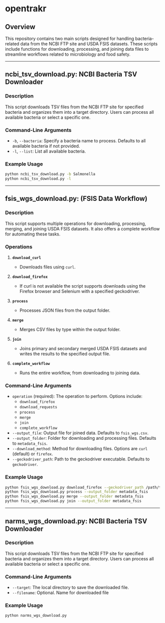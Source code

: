 # opentrakr

## Overview
This repository contains two main scripts designed for handling bacteria-related data from the NCBI FTP site and USDA FSIS datasets. These scripts include functions for downloading, processing, and joining data files to streamline workflows related to microbiology and food safety.

---

## ncbi_tsv_download.py: NCBI Bacteria TSV Downloader

### Description
This script downloads TSV files from the NCBI FTP site for specified bacteria and organizes them into a target directory. Users can process all available bacteria or select a specific one.

### Command-Line Arguments
- `-b`, `--bacteria`: Specify a bacteria name to process. Defaults to all available bacteria if not provided.
- `-l`, `--list`: List all available bacteria.

### Example Usage
```bash
python ncbi_tsv_download.py -b Salmonella
python ncbi_tsv_download.py -l
```

---

## fsis_wgs_download.py: (FSIS Data Workflow)

### Description
This script supports multiple operations for downloading, processing, merging, and joining USDA FSIS datasets. It also offers a complete workflow for automating these tasks.

### Operations

1. **`download_curl`**
   - Downloads files using `curl`.

2. **`download_firefox`**
   - If curl is not available the script supports downloads using the Firefox browser and Selenium with a specified geckodriver.

3. **`process`**
   - Processes JSON files from the output folder.

4. **`merge`**
   - Merges CSV files by type within the output folder.

5. **`join`**
   - Joins primary and secondary merged USDA FSIS datasets and writes the results to the specified output file.

6. **`complete_workflow`**
   - Runs the entire workflow, from downloading to joining data.

### Command-Line Arguments
- `operation` (required): The operation to perform. Options include:
  - `download_firefox`
  - `download_requests`
  - `process`
  - `merge`
  - `join`
  - `complete_workflow`
- `--output_file`: Output file for joined data. Defaults to `fsis_wgs.csv`.
- `--output_folder`: Folder for downloading and processing files. Defaults to `metadata_fsis`.
- `--download_method`: Method for downloading files. Options are `curl` (default) or `firefox`.
- `--geckodriver_path`: Path to the geckodriver executable. Defaults to `geckodriver`.

### Example Usage
```bash
python fsis_wgs_download.py download_firefox --geckodriver_path /path/to/geckodriver
python fsis_wgs_download.py process --output_folder metadata_fsis
python fsis_wgs_download.py merge --output_folder metadata_fsis
python fsis_wgs_download.py join --output_folder metadata_fsis 
```

---

## narms_wgs_download.py: NCBI Bacteria TSV Downloader

### Description
This script downloads TSV files from the NCBI FTP site for specified bacteria and organizes them into a target directory. Users can process all available bacteria or select a specific one.

### Command-Line Arguments
- `--target`: The local directory to save the downloaded file.
- `--filename`: Optional. Name for downloaded file

### Example Usage
```bash
python narms_wgs_download.py
```